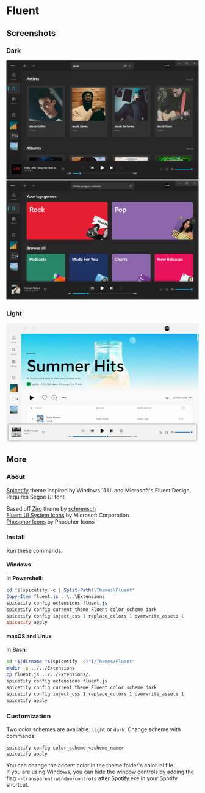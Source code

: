 # Fluent

## Screenshots

### Dark
![dark-1](screenshots/dark-1.png)
![dark-2](screenshots/dark-2.png)

### Light
![light-1](screenshots/light-1.png)

## More

### About

[Spicetify](https://github.com/khanhas/spicetify-cli) theme inspired by Windows 11 UI and Microsoft's Fluent Design.  
Requires Segoe UI font.

Based off [Ziro](https://github.com/schnensch0/ziro) theme by [schnensch](https://github.com/schnensch0)  
[Fluent UI System Icons](https://github.com/microsoft/fluentui-system-icons) by Microsoft Corporation  
[Phosphor Icons](https://github.com/phosphor-icons/phosphor-icons) by Phosphor Icons  

### Install

Run these commands:

#### Windows
In **Powershell**:
```powershell
cd "$(spicetify -c | Split-Path)\Themes\Fluent"
Copy-Item fluent.js ..\..\Extensions
spicetify config extensions fluent.js
spicetify config current_theme Fluent color_scheme dark
spicetify config inject_css 1 replace_colors 1 overwrite_assets 1
spicetify apply
```

#### macOS and Linux
In **Bash**:
```bash
cd "$(dirname "$(spicetify -c)")/Themes/Fluent"
mkdir -p ../../Extensions
cp fluent.js ../../Extensions/.
spicetify config extensions fluent.js
spicetify config current_theme Fluent color_scheme dark
spicetify config inject_css 1 replace_colors 1 overwrite_assets 1
spicetify apply
```

### Customization

Two color schemes are available: `light` or `dark`. Change scheme with commands:
```
spicetify config color_scheme <scheme_name>
spicetify apply
```
You can change the accent color in the theme folder's color.ini file.  
If you are using Windows, you can hide the window controls by adding the flag `--transparent-window-controls` after Spotify.exe in your Spotify shortcut.
